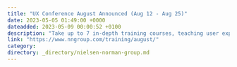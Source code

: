 ```yaml
---
title: "UX Conference August Announced (Aug 12 - Aug 25)"
date: 2023-05-05 01:49:00 +0000
dateadded: 2023-05-09 00:00:52 +0100
description: "Take up to 7 in-depth training courses, teaching user experience best practices for successful design. Conference focused on long-lasting skills for UX professionals. August 12-August 25, 2023."
link: "https://www.nngroup.com/training/august/"
category:
directory: _directory/nielsen-norman-group.md
---
```

